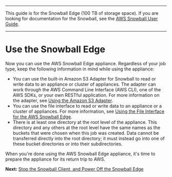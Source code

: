 --------

This guide is for the Snowball Edge \(100 TB of storage space\)\. If you are looking for documentation for the Snowball, see the [AWS Snowball User Guide](http://docs.aws.amazon.com/snowball/latest/ug/whatissnowball.html)\.

--------

# Use the Snowball Edge<a name="transfer-data"></a>

Now you can use the AWS Snowball Edge appliance\. Regardless of your job type, keep the following information in mind while using the appliance:
+ You can use the built\-in Amazon S3 Adapter for Snowball to read or write data to an appliance or cluster of appliances\. The adapter can work through the AWS Command Line Interface \(AWS CLI\), one of the AWS SDKs, or your own RESTful application\. For more information on the adapter, see [Using the Amazon S3 Adapter](using-adapter.md)\.
+ You can use the file interface to read or write data to an appliance or a cluster of appliances\. For more information, see [Using the File Interface for the AWS Snowball Edge](using-fileinterface.md)\.
+ There is at least one directory at the root level of the appliance\. This directory and any others at the root level have the same names as the buckets that were chosen when this job was created\. Data cannot be transferred directly into the root directory; it must instead go into one of these bucket directories or into their subdirectories\.

When you're done using the AWS Snowball Edge appliance, it's time to prepare the appliance for its return trip to AWS\.

**Next:** [Stop the Snowball Client, and Power Off the Snowball Edge](turnitoff.md) 